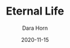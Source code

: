 ---
title: "Eternal Life"
book: eternal-life
author: Dara Horn
kindle: true
date: 2020-11-15
tags: posts
---